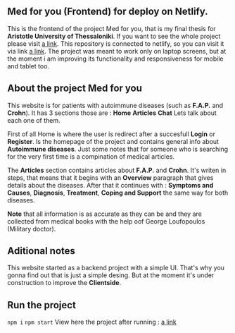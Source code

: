 ## Med for you (Frontend) for deploy on Netlify.

This is the frontend of the project Med for you, that is my final thesis for **Aristotle University of Thessaloniki**. 
If you want to see the whole project please visit [a link](https://github.com/Kakajohn/Med-For-You).
This repository is connected to netlify, so you can visit it via link [a link](https://633fe73fc27f31000801d2b9--delightful-souffle-604d1d.netlify.app/).
The project was meant to work only on laptop screens, but at the moment i am improving its functionality and responsiveness for mobile and tablet too.

## About the project Med for you

This website is for patients with autoimmune diseases (such as **F.A.P.** and **Crohn**). It has 3 sections those are :
**Home**
**Articles**
**Chat**
 Lets talk about each one of them.

  First of all Home is where the user is redirect after a succesfull **Login** or **Register**. Is the homepage
 of the project and contains general info about **Autoimmune diseases**. Just some notes that for someone who is searching for the very first time
 is a compination of medical articles.

 The **Articles** section contains articles about **F.A.P.** and **Crohn**. It's writen in steps, that means that it begins with an **Overview**
 paragraph that gives details about the diseases. After that it continues with : **Symptoms and Causes**, **Diagnosis**, **Treatment**, **Coping and Support**
 the same way for both diseases. 

 **Note** that all information is as accurate as they can be and they are collected from medical books with the help oof George Loufopoulos (Military doctor).

 ## Aditional notes

 This website started as a backend project with a simple UI. That's why you gonna find out that is just a simple desing. But at the moment it's under construction
 to improve the **Clientside**.

 ## Run the project

 ``npm i``
 ``npm start``
 View here the project after running : [a link](http://localhost:3000/)

